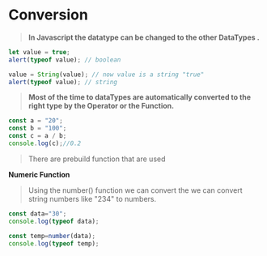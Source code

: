 # Conversion

> **In Javascript the datatype can be changed to the other DataTypes .**

```javascript
let value = true;
alert(typeof value); // boolean

value = String(value); // now value is a string "true"
alert(typeof value); // string
```

> **Most of the time to dataTypes are automatically converted to the right type by the Operator or the Function.**

```javascript
const a = "20";
const b = "100";
const c = a / b;
console.log(c);//0.2
```
>There are prebuild function that are used

**Numeric Function**

>Using the number() function we can convert the we can convert string numbers like "234" to numbers.

```javascript
const data="30";
console.log(typeof data);

const temp=number(data);
console.log(typeof temp);
```
